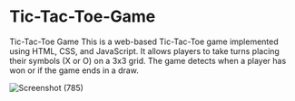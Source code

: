 # Tic-Tac-Toe-Game

Tic-Tac-Toe Game This is a web-based Tic-Tac-Toe game implemented using HTML, CSS, and JavaScript. It allows players to take turns placing their symbols (X or O) on a 3x3 grid. The game detects when a player has won or if the game ends in a draw.

![Screenshot (785)](https://github.com/user-attachments/assets/0cc0bdf9-683c-4700-9d3d-850cb0f36777)

